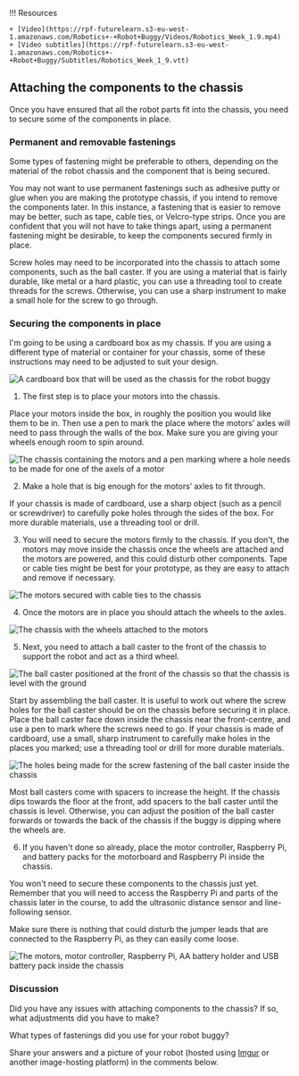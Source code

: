 !!! Resources

    + [Video](https://rpf-futurelearn.s3-eu-west-1.amazonaws.com/Robotics+-+Robot+Buggy/Videos/Robotics_Week_1.9.mp4)
    + [Video subtitles](https://rpf-futurelearn.s3-eu-west-1.amazonaws.com/Robotics+-+Robot+Buggy/Subtitles/Robotics_Week_1_9.vtt)

## Attaching the components to the chassis

Once you have ensured that all the robot parts fit into the chassis, you need to secure some of the components in place.

### Permanent and removable fastenings

Some types of fastening might be preferable to others, depending on the material of the robot chassis and the component that is being secured.

You may not want to use permanent fastenings such as adhesive putty or glue when you are making the prototype chassis, if you intend to remove the components later. In this instance, a fastening that is easier to remove may be better, such as tape, cable ties, or Velcro-type strips. Once you are confident that you will not have to take things apart, using a permanent fastening might be desirable, to keep the components secured firmly in place.

Screw holes may need to be incorporated into the chassis to attach some components, such as the ball caster. If you are using a material that is fairly durable, like metal or a hard plastic, you can use a threading tool to create threads for the screws. Otherwise, you can use a sharp instrument to make a small hole for the screw to go through.

### Securing the components in place

I'm going to be using a cardboard box as my chassis. If you are using a different type of material or container for your chassis, some of these instructions may need to be adjusted to suit your design.

![A cardboard box that will be used as the chassis for the robot buggy](https://rpf-futurelearn.s3-eu-west-1.amazonaws.com/Robotics+-+Robot+Buggy/Photographs/1_9-carboard-chassis.jpg)

1. The first step is to place your motors into the chassis.

Place your motors inside the box, in roughly the position you would like them to be in. Then use a pen to mark the place where the motors’ axles will need to pass through the walls of the box. Make sure you are giving your wheels enough room to spin around.

![The chassis containing the motors and a pen marking where a hole needs to be made for one of the axels of a motor](https://rpf-futurelearn.s3-eu-west-1.amazonaws.com/Robotics+-+Robot+Buggy/Photographs/1_9-chassis-motor-placement.jpg)

2. Make a hole that is big enough for the motors’ axles to fit through.

If your chassis is made of cardboard, use a sharp object (such as a pencil or screwdriver) to carefully poke holes through the sides of the box. For more durable materials, use a threading tool or drill.

3. You will need to secure the motors firmly to the chassis. If you don't, the motors may move inside the chassis once the wheels are attached and the motors are powered, and this could disturb other components. Tape or cable ties might be best for your prototype, as they are easy to attach and remove if necessary.

![The motors secured with cable ties to the chassis](https://rpf-futurelearn.s3-eu-west-1.amazonaws.com/Robotics+-+Robot+Buggy/Photographs/1_9-motors-secured-to-chassis.jpg)

4. Once the motors are in place you should attach the wheels to the axles.

![The chassis with the wheels attached to the motors](https://rpf-futurelearn.s3-eu-west-1.amazonaws.com/Robotics+-+Robot+Buggy/Photographs/1_9-chassis-wheels-attached.jpg)

5. Next, you need to attach a ball caster to the front of the chassis to support the robot and act as a third wheel.

![The ball caster positioned at the front of the chassis so that the chassis is level with the ground](https://rpf-futurelearn.s3-eu-west-1.amazonaws.com/Robotics+-+Robot+Buggy/Photographs/1_9-ball-caster-position.jpg)

Start by assembling the ball caster. It is useful to work out where the screw holes for the ball caster should be on the chassis before securing it in place. Place the ball caster face down inside the chassis near the front-centre, and use a pen to mark where the screws need to go. If your chassis is made of cardboard, use a small, sharp instrument to carefully make holes in the places you marked; use a threading tool or drill for more durable materials.

![The holes being made for the screw fastening of the ball caster inside the chassis](https://rpf-futurelearn.s3-eu-west-1.amazonaws.com/Robotics+-+Robot+Buggy/Photographs/1_9-ball-caster-screws.jpg)

Most ball casters come with spacers to increase the height. If the chassis dips towards the floor at the front, add spacers to the ball caster until the chassis is level. Otherwise, you can adjust the position of the ball caster forwards or towards the back of the chassis if the buggy is dipping where the wheels are.

6. If you haven't done so already, place the motor controller, Raspberry Pi, and battery packs for the motorboard and Raspberry Pi inside the chassis.

You won't need to secure these components to the chassis just yet. Remember that you will need to access the Raspberry Pi and parts of the chassis later in the course, to add the ultrasonic distance sensor and line-following sensor.

Make sure there is nothing that could disturb the jumper leads that are connected to the Raspberry Pi, as they can easily come loose.

![The motors, motor controller, Raspberry Pi, AA battery holder and USB battery pack inside the chassis](https://rpf-futurelearn.s3-eu-west-1.amazonaws.com/Robotics+-+Robot+Buggy/Photographs/1_9-chassis-with-basic-components-attached.jpg)

### Discussion

Did you have any issues with attaching components to the chassis? If so, what adjustments did you have to make?

What types of fastenings did you use for your robot buggy?

Share your answers and a picture of your robot (hosted using [Imgur](https://imgur.com/) or another image-hosting platform) in the comments below.
